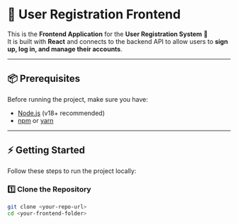 # 👤 User Registration Frontend

This is the **Frontend Application** for the **User Registration System** 🚀  
It is built with **React** and connects to the backend API to allow users to **sign up, log in, and manage their accounts**.

---

## 📦 Prerequisites

Before running the project, make sure you have:

- [Node.js](https://nodejs.org/) (v18+ recommended)  
- [npm](https://www.npmjs.com/) or [yarn](https://yarnpkg.com/)  

---

## ⚡ Getting Started

Follow these steps to run the project locally:

### 1️⃣ Clone the Repository
```bash
git clone <your-repo-url>
cd <your-frontend-folder>
